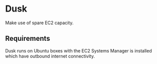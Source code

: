 # Dusk

Make use of spare EC2 capacity.

## Requirements

Dusk runs on Ubuntu boxes with the EC2 Systems Manager is installed which have outbound internet connectivity.

